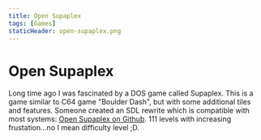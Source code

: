 ```yaml
---
title: Open Supaplex
tags: [Games]
staticHeader: open-supaplex.png
---
```


# Open Supaplex

Long time ago I was fascinated by a DOS game called Supaplex. This is a game similar to C64 game "Boulder Dash", but with some additional tiles and features. Someone created an SDL rewrite which is compatible with most systems: [Open Supaplex on Github](https://github.com/sergiou87/open-supaplex "Open Supaplex"). 111 levels with increasing frustation...no I mean difficulty level ;D.
